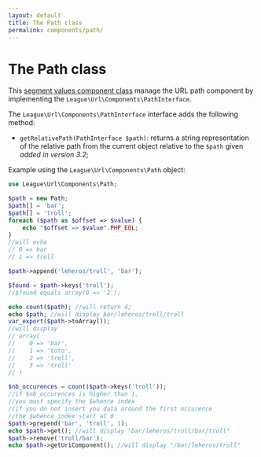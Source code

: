 ```yaml
---
layout: default
title: The Path class
permalink: components/path/
---
```


# The Path class

This [segment values component class](/components/overview/#segment-components) manage the URL path component by implementing the `League\Url\Components\PathInterface`. 

The `League\Url\Components\PathInterface` interface adds the following method:

* `getRelativePath(PathInterface $path)`: returns a string representation of the relative path from the current object relative to the `$path` given *added in version 3.2*;

Example using the `League\Url\Components\Path` object:

~~~php
use League\Url\Components\Path;

$path = new Path;
$path[] = 'bar';
$path[] = 'troll';
foreach ($path as $offset => $value) {
	echo "$offset => $value".PHP_EOL;
}
//will echo 
// 0 => bar
// 1 => troll

$path->append('leheros/troll', 'bar');

$found = $path->keys('troll');
//$found equals array(0 => '2');

echo count($path); //will return 4;
echo $path; //will display bar/leheros/troll/troll
var_export($path->toArray());
//will display
// array(
//    0 => 'bar',
//    1 => 'toto',
//    2 => 'troll',
//    3 => 'troll'
// )

$nb_occurences = count($path->keys('troll'));
//if $nb_occurences is higher than 1, 
//you must specify the $whence index 
//if you do not insert you data around the first occurence
//the $whence_index start at 0
$path->prepend('bar', 'troll', 1);
echo $path->get(); //will display "bar/leheros/troll/bar/troll"
$path->remove('troll/bar');
echo $path->getUriComponent(); //will display "/bar/leheros/troll"
~~~
